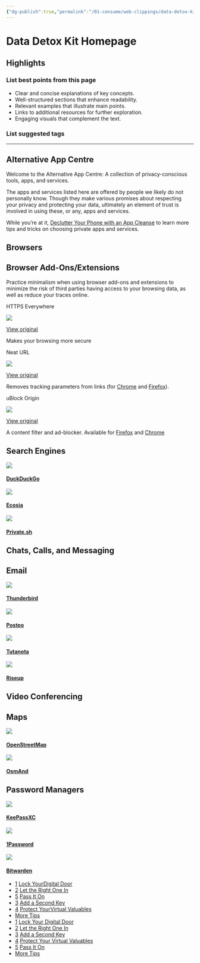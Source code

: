 ```yaml
---
{"dg-publish":true,"permalink":"/01-consume/web-clippings/data-detox-kit-homepage/","title":"Data Detox Kit: Homepage"}
---
```


# Data Detox Kit Homepage
## Highlights


### List best points from this page
- Clear and concise explanations of key concepts.
- Well-structured sections that enhance readability.
- Relevant examples that illustrate main points.
- Links to additional resources for further exploration.
- Engaging visuals that complement the text.

### List suggested tags

---
## Alternative App Centre

Welcome to the Alternative App Centre: A collection of privacy-conscious tools, apps, and services.

The apps and services listed here are offered by people we likely do not personally know. Though they make various promises about respecting your privacy and protecting your data, ultimately an element of trust is involved in using these, or any, apps and services.

While you’re at it, [Declutter Your Phone with an App Cleanse](https://datadetoxkit.org/en/privacy/appcleanse/) to learn more tips and tricks on choosing private apps and services.

## Browsers

## Browser Add-Ons/Extensions

Practice minimalism when using browser add-ons and extensions to minimize the risk of third parties having access to your browsing data, as well as reduce your traces online.

HTTPS Everywhere

![](https://cdn.ttc.io/s/datadetoxkit.org/appcentre/https-everywhere.png)

[View original](https://www.eff.org/https-everywhere/)

Makes your browsing more secure

Neat URL

![](https://cdn.ttc.io/s/datadetoxkit.org/appcentre/neaturl.png)

[View original](https://addons.mozilla.org/firefox/addon/neat-url/)

Removes tracking parameters from links (for [Chrome](https://chrome.google.com/webstore/detail/neat-url/jchobbjgibcahbheicfocecmhocglkco) and [Firefox](https://addons.mozilla.org/firefox/addon/neat-url/)).

uBlock Origin

![](https://cdn.ttc.io/s/datadetoxkit.org/appcentre/ublock.png)

[View original](https://github.com/gorhill/uBlock)

A content filter and ad-blocker. Available for [Firefox](https://addons.mozilla.org/firefox/addon/ublock-origin/) and [Chrome](https://chrome.google.com/webstore/detail/ublock-origin/cjpalhdlnbpafiamejdnhcphjbkeiagm)

## Search Engines

[![](https://cdn.ttc.io/s/datadetoxkit.org/appcentre/duckduckgo.png)](https://duckduckgo.com/)

#### [DuckDuckGo](https://duckduckgo.com/)

[![](https://cdn.ttc.io/s/datadetoxkit.org/appcentre/ecosia.png)](https://www.ecosia.org/)

#### [Ecosia](https://www.ecosia.org/)

[![](https://cdn.ttc.io/s/datadetoxkit.org/appcentre/privatesh.png)](https://private.sh/)

#### [Private.sh](https://private.sh/)

## Chats, Calls, and Messaging

## Email

[![](https://cdn.ttc.io/s/datadetoxkit.org/appcentre/thunderbird.png)](https://www.thunderbird.net/)

#### [Thunderbird](https://www.thunderbird.net/)

[![](https://cdn.ttc.io/s/datadetoxkit.org/appcentre/posteo.png)](https://posteo.de/)

#### [Posteo](https://posteo.de/)

[![](https://cdn.ttc.io/s/datadetoxkit.org/appcentre/tutanota.png)](https://tutanota.com/)

#### [Tutanota](https://tutanota.com/)

[![](https://cdn.ttc.io/s/datadetoxkit.org/appcentre/riseup.png)](https://riseup.net/email)

#### [Riseup](https://riseup.net/email)

## Video Conferencing

## Maps

[![](https://cdn.ttc.io/s/datadetoxkit.org/appcentre/osm.png)](https://www.openstreetmap.org/)

#### [OpenStreetMap](https://www.openstreetmap.org/)

[![](https://cdn.ttc.io/s/datadetoxkit.org/appcentre/osmand.png)](https://osmand.net/)

#### [OsmAnd](https://osmand.net/)

## Password Managers

[![](https://cdn.ttc.io/s/datadetoxkit.org/appcentre/keepass.png)](https://keepassxc.org/)

#### [KeePassXC](https://keepassxc.org/)

[![](https://cdn.ttc.io/s/datadetoxkit.org/appcentre/1password.png)](https://1password.com/)

#### [1Password](https://1password.com/)

[![](https://cdn.ttc.io/s/datadetoxkit.org/appcentre/bitwarden.png)](https://bitwarden.com/)

#### [Bitwarden](https://bitwarden.com/)

- 	[1](https://datadetoxkit.org/en/security/essentials#step-1)
	[
	Lock YourDigital Door
	](https://datadetoxkit.org/en/security/essentials#step-1)
- 	[2](https://datadetoxkit.org/en/security/essentials#step-2)
	[
	Let the Right One In
	](https://datadetoxkit.org/en/security/essentials#step-2)
- 	[5](https://datadetoxkit.org/en/security/essentials#step-5)
	[
	Pass It On
	](https://datadetoxkit.org/en/security/essentials#step-5)
- 	[3](https://datadetoxkit.org/en/security/essentials#step-3)
	[
	Add a Second Key
	](https://datadetoxkit.org/en/security/essentials#step-3)
- 	[4](https://datadetoxkit.org/en/security/essentials#step-4)
	[
	Protect YourVirtual Valuables
	](https://datadetoxkit.org/en/security/essentials#step-4)
- 	[More Tips](https://datadetoxkit.org/en/security)
- 	[1](https://datadetoxkit.org/en/security/essentials#step-1)
	[
	Lock Your Digital Door
	](https://datadetoxkit.org/en/security/essentials#step-1)
- 	[2](https://datadetoxkit.org/en/security/essentials#step-2)
	[
	Let the Right One In
	](https://datadetoxkit.org/en/security/essentials#step-2)
- 	[3](https://datadetoxkit.org/en/security/essentials#step-3)
	[
	Add a Second Key
	](https://datadetoxkit.org/en/security/essentials#step-3)
- 	[4](https://datadetoxkit.org/en/security/essentials#step-4)
	[
	Protect Your Virtual Valuables
	](https://datadetoxkit.org/en/security/essentials#step-4)
- 	[5](https://datadetoxkit.org/en/security/essentials#step-5)
	[
	Pass It On
	](https://datadetoxkit.org/en/security/essentials#step-5)
- 	[More Tips](https://datadetoxkit.org/en/security)


